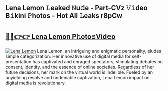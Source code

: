 ## Lena Lemon 𝙻eaked 𝙽u𝚍e - Part-CVz 𝚅𝚒deo B𝚒kini 𝙿hotos - Hot All 𝙻eaks r8pCw

# <h2><a href="http://ld18x1v.urlbe.top/?page=Lena+Lemon">🔗🔗👉👉 Lena Lemon P𝚑oto𝚜Vid𝚎o</a></h2>

[![Lena Lemon](https://i.imgur.com/eBuTRDB.gif)](http://ld18x1v.urlbe.top/?page=Lena+Lemon)
Lena Lemon, an intriguing and enigmatic personality, eludes simple categorization. Her innovative use of digital media for self-presentation has captivated and enraged spectators, stimulating debates on consent, identity, and the essence of online societies. Regardless of her future decisions, her mark on the virtual world is indelible. Fueled by an unyielding resolve and undeniable captivation, Lena Lemon impact on digital media is revolutionary.
